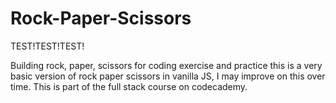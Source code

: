 # Rock-Paper-Scissors
TEST!TEST!TEST!

Building rock, paper, scissors for coding exercise and practice 
this is a very basic version of rock paper scissors in 
vanilla JS, I may improve on this over time.
This is part of the full stack course on codecademy.
